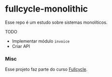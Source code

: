 # fullcycle-monolithic

Esse repo é um estudo sobre sistemas monolíticos.

TODO

- Implementar módulo `invoice`
- Criar API

### Misc

Esse projeto faz parte do curso [Fullcycle](https://fullcycle.com.br/).
